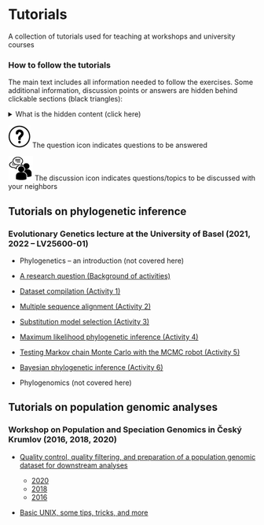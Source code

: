 # Tutorials

A collection of tutorials used for teaching at workshops and university courses

### How to follow the tutorials

The main text includes all information needed to follow the exercises. Some additional information, discussion points or answers are hidden behind clickable sections (black triangles):

 <details>
  <summary>What is the hidden content (click here)</summary>  
  
--------

* "**Further background**" contains additional information to deepen the understanding, including links to publications and videos
* "**Optional**" are either further exercises that can be done for additional practice or alternative commands for locally installed software
* "**Answer**" or "**Hint"/"Help**": include hints or answers to a question. Please <ins>only</ins> read if you really don't know what to do, if you cannot find an answer, or after you have answered the question.
* "**Discussion points**" can help to start a discussion

--------
</details>

![](./img/question_icon.png) The question icon indicates questions to be answered

![](./img/discussion_icon.png) The discussion icon indicates questions/topics to be discussed with your neighbors


## Tutorials on phylogenetic inference
### Evolutionary Genetics lecture at the University of Basel (2021, 2022 – LV25600-01)


* Phylogenetics – an introduction (not covered here)

* [A research question (Background of activities)](./research_question/README.md)

* [Dataset compilation (Activity 1)](./dataset_compilation/README.md)

* [Multiple sequence alignment (Activity 2)](./multiple_sequence_alignment/README.md)

* [Substitution model selection (Activity 3)](./substitution_model_selection/README.md)

* [Maximum likelihood phylogenetic inference (Activity 4)](./maximum_likelihood_phylogenetic_inf/README.md)

* [Testing Markov chain Monte Carlo with the MCMC robot (Activity 5)](./mcmc_robot/README.md)

* [Bayesian phylogenetic inference (Activity 6)](./bayesian_phylogenetic_inference/README.md)

* Phylogenomics (not covered here)


## Tutorials on population genomic analyses
### Workshop on Population and Speciation Genomics in Český Krumlov (2016, 2018, 2020)

* [Quality control, quality filtering, and preparation of a population genomic dataset for downstream analyses](http://evomics.org/learning/population-and-speciation-genomics/2020-population-and-speciation-genomics/first-steps-in-genomic-data-analysis/)

	* [2020](http://evomics.org/learning/population-and-speciation-genomics/2020-population-and-speciation-genomics/first-steps-in-genomic-data-analysis/)
	* [2018](http://evomics.org/learning/population-and-speciation-genomics/2018-population-and-speciation-genomics/vcf-activity/) 
	* [2016](http://evomics.org/learning/population-and-speciation-genomics/2016-population-and-speciation-genomics/fileformats-vcftools-plink/)


* [Basic UNIX, some tips, tricks, and more](http://evomics.org/learning/population-and-speciation-genomics/2018-population-and-speciation-genomics/unix-activity/)